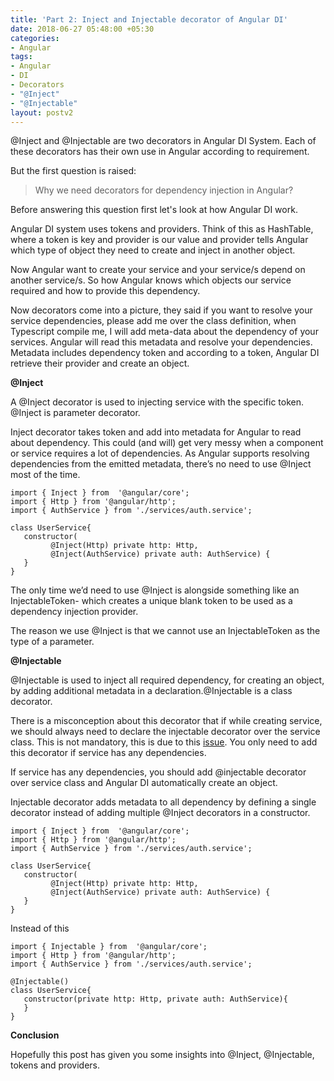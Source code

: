 ```yaml
---
title: 'Part 2: Inject and Injectable decorator of Angular DI'
date: 2018-06-27 05:48:00 +05:30
categories:
- Angular
tags:
- Angular
- DI
- Decorators
- "@Inject"
- "@Injectable"
layout: postv2
---
```


@Inject and @Injectable are two decorators in Angular DI System. Each of these decorators has their own use in Angular according to requirement.

But the first question is raised: 
> Why we need decorators for dependency injection in Angular?

Before answering this question first let's look at how Angular DI work.

Angular DI system uses tokens and providers. Think of this as HashTable, where a token is key and provider is our value and provider tells Angular which type of object they need to create and inject in another object.

Now Angular want to create your service and your service/s depend on another service/s. So how Angular knows which objects our service required and how to provide this dependency.

Now decorators come into a picture, they said if you want to resolve your service dependencies, please add me over the class definition, when Typescript compile me, I will add meta-data about the dependency of your services. Angular will read this metadata and resolve your dependencies. Metadata includes dependency token and according to a token, Angular DI retrieve their provider and create an object. 

**@Inject**

A @Inject decorator is used to injecting service with the specific token. @Inject is parameter decorator.

Inject decorator takes token and add into metadata for Angular to read about dependency. This could (and will) get very messy when a component or service requires a lot of dependencies. As Angular supports resolving dependencies from the emitted metadata, there’s no need to use @Inject most of the time.
~~~
import { Inject } from  '@angular/core';
import { Http } from '@angular/http';
import { AuthService } from './services/auth.service'; 

class UserService{
   constructor(
         @Inject(Http) private http: Http,
         @Inject(AuthService) private auth: AuthService) {
   }
}
~~~
The only time we’d need to use @Inject is alongside something like an InjectableToken- which creates a unique blank token to be used as a dependency injection provider.

The reason we use @Inject is that we cannot use an InjectableToken as the type of a parameter.


**@Injectable**

@Injectable is used to inject all required dependency, for creating an object, by adding additional metadata in a declaration.@Injectable is a class decorator.

There is a misconception about this decorator that if while creating service, we should always need to declare the injectable decorator over the service class. This is not mandatory, this is due to this [issue](https://github.com/angular/angular/issues/13820).
You only need to add this decorator if service has any dependencies.

If service has any dependencies, you should add @injectable decorator over service class and Angular DI automatically create an object.

Injectable decorator adds metadata to all dependency by defining a single decorator instead of adding multiple @Inject decorators in a constructor.
~~~
import { Inject } from  '@angular/core';
import { Http } from '@angular/http';
import { AuthService } from './services/auth.service'; 

class UserService{
   constructor(
         @Inject(Http) private http: Http,
         @Inject(AuthService) private auth: AuthService) {
   }
}
~~~
Instead of this
~~~
import { Injectable } from  '@angular/core';
import { Http } from '@angular/http';
import { AuthService } from './services/auth.service'; 

@Injectable()
class UserService{
   constructor(private http: Http, private auth: AuthService){
   }
}
~~~

**Conclusion**

Hopefully this post has given you some  insights into @Inject, @Injectable, tokens and providers.



